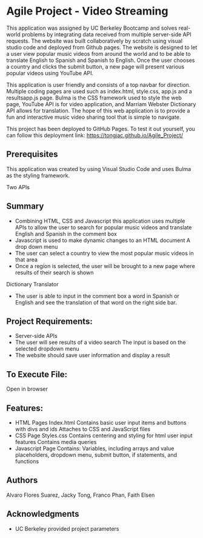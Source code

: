 # Agile Project - Video Streaming

This application was assigned by UC Berkeley Bootcamp and solves real-world problems by integrating data received from multiple server-side API requests. The website was built collaboratively by scratch using visual studio code and deployed from Github pages. The website is designed to let a user view popular music videos from around the world and to be able to translate English to Spanish and Spanish to English. Once the user chooses a country and clicks the submit button, a new page will present various popular videos using YouTube API.

This application is user friendly and consists of a top navbar for direction. Multiple coding pages are used such as index.html, style.css, app.js and a resultsapp.js page. Bulma is the CSS framework used to style the web page, YouTube API is for video application, and Marriam Webster Dictionary API allows for translation. The hope of this web application is to provide a fun and interactive music video sharing tool that is simple to navigate.

This project has been deployed to GitHub Pages. To test it out yourself, you can follow this deployment link:
https://tongjac.github.io/Agile_Project/

## Prerequisites

This application was created by using Visual Studio Code and uses Bulma as the styling framework.

Two APIs

## Summary

- Combining HTML, CSS and Javascript this application uses multiple APIs to allow the user to search for popular music videos and translate English and Spanish in the comment box
- Javascript is used to make dynamic changes to an HTML document
  A drop down menu
- The user can select a country to view the most popular music videos in that area
- Once a region is selected, the user will be brought to a new page where results of their search is shown

Dictionary Translator 

- The user is able to input in the comment box a word in Spanish or English and see the translation of that word on the right side bar. 

## Project Requirements:

- Server-side APIs
- The user will see results of a video search
  The input is based on the selected dropdown menu
- The website should save user information and display a result

## To Execute File:

Open in browser

## Features:

- HTML Pages
  Index.html
  Contains basic user input items and buttons with divs and ids
  Attaches to CSS and JavaScript files
- CSS Page
  Styles.css
  Contains centering and styling for html user input features
  Contains media queries
- Javascript Page Contains: Variables, including arrays and value placeholders, dropdown menu, submit button, if statements, and functions

## Authors

Alvaro Flores Suarez,
Jacky Tong,
Franco Phan,
Faith Elsen

## Acknowledgments

- UC Berkeley provided project parameters
